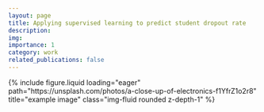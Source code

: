 ```yaml
---
layout: page
title: Applying supervised learning to predict student dropout rate
description: 
img: 
importance: 1
category: work
related_publications: false
---
```





<div class="row justify-content-sm-center">
  <div class="col-sm-8 mt-3 mt-md-0">
     {% include figure.liquid loading="eager" path="https://unsplash.com/photos/a-close-up-of-electronics-f1YfrZ1o2r8" title="example image" class="img-fluid rounded z-depth-1" %}
  </div>      
</div>
